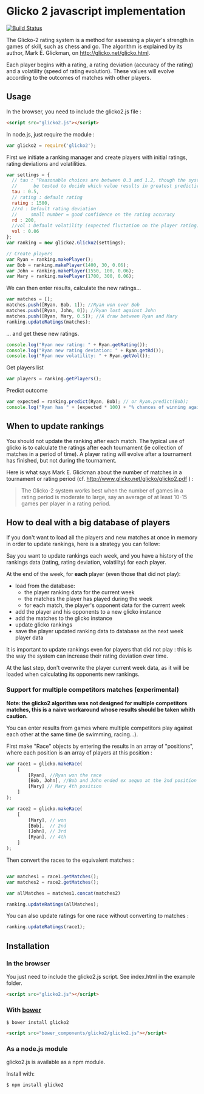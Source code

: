 # Glicko 2 javascript implementation

[![Build Status](https://travis-ci.org/mmai/glicko2js.png)](https://travis-ci.org/mmai/glicko2js)


The Glicko-2 rating system is a method for assessing a player's strength in games of skill, such as chess and go.
The algorithm is explained by its author, Mark E. Glickman, on http://glicko.net/glicko.html.

Each player begins with a rating, a rating deviation (accuracy of the rating) and a volatility (speed of rating evolution). These values will evolve according to the outcomes of matches with other players.

## Usage

In the browser, you need to include the glicko2.js file :

``` html
<script src="glicko2.js"></script>
```

In node.js, just require the module :

``` javascript
var glicko2 = require('glicko2');
```

First we initiate a ranking manager and create players with initial ratings, rating deviations and volatilities.

``` javascript
var settings = {
  // tau : "Reasonable choices are between 0.3 and 1.2, though the system should
  //      be tested to decide which value results in greatest predictive accuracy."
  tau : 0.5,
  // rating : default rating
  rating : 1500,
  //rd : Default rating deviation 
  //     small number = good confidence on the rating accuracy
  rd : 200,
  //vol : Default volatility (expected fluctation on the player rating)
  vol : 0.06
};
var ranking = new glicko2.Glicko2(settings);

// Create players
var Ryan = ranking.makePlayer();
var Bob = ranking.makePlayer(1400, 30, 0.06);
var John = ranking.makePlayer(1550, 100, 0.06);
var Mary = ranking.makePlayer(1700, 300, 0.06);
```

We can then enter results, calculate the new ratings...

``` javascript
var matches = [];
matches.push([Ryan, Bob, 1]); //Ryan won over Bob
matches.push([Ryan, John, 0]); //Ryan lost against John
matches.push([Ryan, Mary, 0.5]); //A draw between Ryan and Mary
ranking.updateRatings(matches);
```

... and get these new ratings.

``` javascript
console.log("Ryan new rating: " + Ryan.getRating());
console.log("Ryan new rating deviation: " + Ryan.getRd());
console.log("Ryan new volatility: " + Ryan.getVol());
```

Get players list

``` javascript
var players = ranking.getPlayers();
```

Predict outcome

``` javascript
var expected = ranking.predict(Ryan, Bob); // or Ryan.predict(Bob);
console.log("Ryan has " + (expected * 100) + "% chances of winning against Bob in the next match");
```

## When to update rankings

You should not update the ranking after each match.
The typical use of glicko is to calculate the ratings after each tournament (ie collection of matches in a period of time).
A player rating will evolve after a tournament has finished, but not during the tournament. 

Here is what says Mark E. Glickman about the number of matches in a tournament or rating period (cf. http://www.glicko.net/glicko/glicko2.pdf ) :
> The Glicko-2 system works best when the number of games in a rating period is moderate to large, say an average of at least 10-15 games per player in a rating period.

## How to deal with a big database of players

If you don't want to load all the players and new matches at once in memory in order to update rankings, here is a strategy you can follow:

Say you want to update rankings each week, and you have a history of the rankings data (rating, rating deviation, volatility) for each player.

At the end of the week, for **each** player (even those that did not play):
  - load from the database: 
    - the player ranking data for the current week
    - the matches the player has played during the week
    - for each match, the player's opponent data for the current week
  - add the player and his opponents to a new glicko instance
  - add the matches to the glicko instance
  - update glicko rankings
  - save the player updated ranking data to database as the next week player data

It is important to update rankings even for players that did not play : this is the way the system can increase their rating deviation over time.

At the last step, don't overwrite the player current week data, as it will be loaded when calculating its opponents new rankings.

### Support for multiple competitors matches (experimental)

**Note: the glicko2 algorithm was not designed for multiple competitors matches, this is a naive workaround whose results should be taken whith caution.** 

You can enter results from games where multiple competitors play against each other at the same time (ie swimming, racing...).

First make "Race" objects by entering the results in an array of "positions", where each position is an array of players at this position :

```javascript
var race1 = glicko.makeRace(
    [
        [Ryan], //Ryan won the race
        [Bob, John], //Bob and John ended ex aequo at the 2nd position
        [Mary] // Mary 4th position
    ]
);

var race2 = glicko.makeRace(
    [
        [Mary], // won
        [Bob],  // 2nd
        [John], // 3rd
        [Ryan], // 4th
    ]
);

```

Then convert the races to the equivalent matches :
```javascript

var matches1 = race1.getMatches();
var matches2 = race2.getMatches();

var allMatches = matches1.concat(matches2)

ranking.updateRatings(allMatches);
```

You can also update ratings for one race without converting to matches :

```javascript
ranking.updateRatings(race1);
```

## Installation

### In the browser

You just need to include the glicko2.js script.
See index.html in the example folder.

``` html
<script src="glicko2.js"></script>
```

### With [bower](http://bower.io/)

``` shell
$ bower install glicko2
```
``` html
<script src="bower_components/glicko2/glicko2.js"></script>
```

### As a node.js module

glicko2.js is available as a npm module.

Install with:

``` shell
$ npm install glicko2
```

